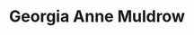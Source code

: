 ---
title: "Georgia Anne Muldrow"
summary: "Soul vocalist and producer born 1983 in Los Angeles, CA. Daughter of and . Married to ."
image: "georgia-anne-muldrow.jpg"
apple_music_artist_url: "https://music.apple.com/gb/artist/georgia-anne-muldrow/118412250"
---